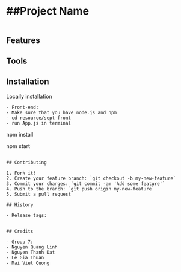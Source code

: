 

##Project Name
================

<Project Short Description>
<img src=> <Preview Image>
  
## Features 


## Tools 

  
## Installation

Locally installation

   ```
 - Front-end: 
   - Make sure that you have node.js and npm
   - cd resource/sept-front
   - run App.js in terminal
   ```
   npm install
  
   npm start
   ```

## Contributing

1. Fork it!
2. Create your feature branch: `git checkout -b my-new-feature`
3. Commit your changes: `git commit -am 'Add some feature'`
4. Push to the branch: `git push origin my-new-feature`
5. Submit a pull request 

## History

- Release tags:


## Credits

- Group 7: 
  - Nguyen Quang Linh 
  - Nguyen Thanh Dat
  - Le Gia Thuan
  - Mai Viet Cuong



